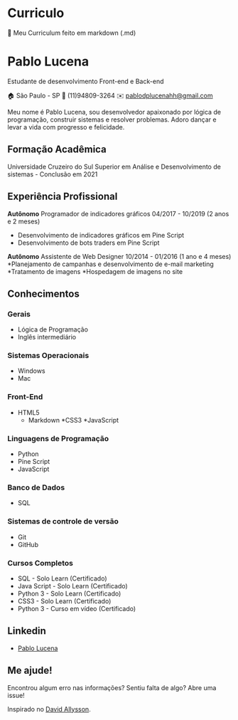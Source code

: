 # Curriculo
👤 Meu Curriculum feito em markdown (.md)

# Pablo Lucena
Estudante de desenvolvimento Front-end e Back-end

:house: São Paulo - SP
:iphone: (11)94809-3264
:envelope: pablodplucenahh@gmail.com

Meu nome é Pablo Lucena, sou desenvolvedor apaixonado por lógica de programação, construir sistemas e resolver problemas. Adoro dançar e levar a vida com progresso e felicidade.

## Formação Acadêmica

Universidade Cruzeiro do Sul
Superior em Análise e Desenvolvimento de sistemas - Conclusão em 2021

## Experiência Profissional

**Autônomo**
Programador de indicadores gráficos
04/2017 - 10/2019 (2 anos e 2 meses)
* Desenvolvimento de indicadores gráficos em Pine Script
* Desenvolvimento de bots traders em Pine Script

**Autônomo**
Assistente de Web Designer
10/2014 - 01/2016 (1 ano e 4 meses)
*Planejamento de campanhas e desenvolvimento de e-mail marketing
*Tratamento de imagens
*Hospedagem de imagens no site

## Conhecimentos

### Gerais

* Lógica de Programação
* Inglês intermediário

### Sistemas Operacionais

* Windows
* Mac

### Front-End

* HTML5
  * Markdown
*CSS3
*JavaScript

### Linguagens de Programação

* Python
* Pine Script
* JavaScript

### Banco de Dados

* SQL

### Sistemas de controle de versão

* Git
* GitHub

### Cursos Completos

* SQL - Solo Learn (Certificado)
* Java Script - Solo Learn (Certificado)
* Python 3 - Solo Learn (Certificado)
* CSS3 - Solo Learn (Certificado)
* Python 3 - Curso em vídeo (Certificado)

## Linkedin
* [Pablo Lucena](https://www.linkedin.com/in/pablo-lucena/)

## Me ajude!
Encontrou algum erro nas informações? Sentiu falta de algo? Abre uma issue! <br>

Inspirado no [David Allysson](https://github.com/davidallysson/curriculo).
